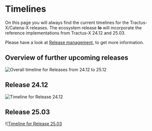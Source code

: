# Timelines

On this page you will always find the current timelines for the Tractus-X/Catena-X releases. The ecosystem release **Io** will incorporate the reference implementations from Tractus-X 24.12 and 25.03.

Please have a look at [Release management](/release-management), to get more information.

## Overview of further upcoming releases

![Overall timeline for Releases from 24.12 to 25.12 ](@site/static/img/cx-timeline-overview.png)

## Release 24.12

![Timeline for Release 24.12 ](@site/static/img/cx-timeline-24.12.png)

## Release 25.03

![[Timeline for Release 25.03](@site/static/img/cx-timeline-25.03.png)
